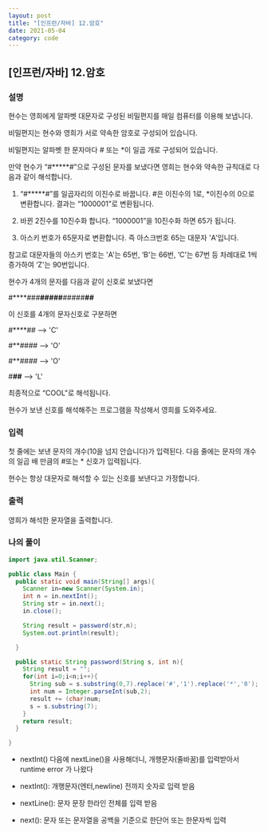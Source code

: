 ```yaml
---
layout: post
title: "[인프런/자바] 12.암호"
date: 2021-05-04
category: code
---
```

## [인프런/자바] 12.암호

### 설명

현수는 영희에게 알파벳 대문자로 구성된 비밀편지를 매일 컴퓨터를 이용해 보냅니다.

비밀편지는 현수와 영희가 서로 약속한 암호로 구성되어 있습니다.

비밀편지는 알파벳 한 문자마다 # 또는 *이 일곱 개로 구성되어 있습니다.

만약 현수가 “#*****#”으로 구성된 문자를 보냈다면 영희는 현수와 약속한 규칙대로 다음과 같이 해석합니다.

1. “#*****#”를 일곱자리의 이진수로 바꿉니다. #은 이진수의 1로, *이진수의 0으로 변환합니다. 결과는 “1000001”로 변환됩니다.

2. 바뀐 2진수를 10진수화 합니다. “1000001”을 10진수화 하면 65가 됩니다.

3. 아스키 번호가 65문자로 변환합니다. 즉 아스크번호 65는 대문자 'A'입니다.

참고로 대문자들의 아스키 번호는 'A'는 65번, ‘B'는 66번, ’C'는 67번 등 차례대로 1씩 증가하여 ‘Z'는 90번입니다.

현수가 4개의 문자를 다음과 같이 신호로 보냈다면

#****###**#####**#####**##**

이 신호를 4개의 문자신호로 구분하면

#****## --> 'C'

#**#### --> 'O'

#**#### --> 'O'

#**##** --> 'L'

최종적으로 “COOL"로 해석됩니다.

현수가 보낸 신호를 해석해주는 프로그램을 작성해서 영희를 도와주세요.

### 입력

첫 줄에는 보낸 문자의 개수(10을 넘지 안습니다)가 입력된다. 다음 줄에는 문자의 개수의 일곱 배 만큼의 #또는 * 신호가 입력됩니다.

현수는 항상 대문자로 해석할 수 있는 신호를 보낸다고 가정합니다.


### 출력

영희가 해석한 문자열을 출력합니다.


### 나의 풀이

```java
import java.util.Scanner;

public class Main {
  public static void main(String[] args){
    Scanner in=new Scanner(System.in);
    int n = in.nextInt();
    String str = in.next();
    in.close();

    String result = password(str,n);
    System.out.println(result);

  }

  public static String password(String s, int n){
    String result = "";
    for(int i=0;i<n;i++){
      String sub = s.substring(0,7).replace('#','1').replace('*','0');
      int num = Integer.parseInt(sub,2);
      result += (char)num;
      s = s.substring(7);
    }
    return result;
  }

}
```

- nextInt() 다음에 nextLine()을 사용해더니, 개행문자(줄바꿈)를 입력받아서 runtime error 가 나왔다

- nextInt(): 개행문자(엔터,newline) 전까지 숫자로 입력 받음

- nextLine(): 문자 문장 한라인 전체를 입력 받음

- next(): 문자 또는 문자열을 공백을 기준으로 한단어 또는 한문자씩 입력

 

